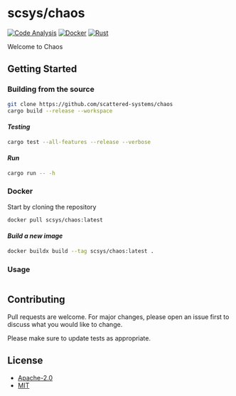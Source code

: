 # scsys/chaos

[![Code Analysis](https://github.com/scattered-systems/chaos/actions/workflows/clippy.yml/badge.svg)](https://github.com/scattered-systems/chaos/actions/workflows/clippy.yml)
[![Docker](https://github.com/scattered-systems/chaos/actions/workflows/docker.yml/badge.svg)](https://github.com/scattered-systems/chaos/actions/workflows/docker.yml)
[![Rust](https://github.com/scattered-systems/chaos/actions/workflows/rust.yml/badge.svg)](https://github.com/scattered-systems/chaos/actions/workflows/rust.yml)

Welcome to Chaos

## Getting Started

### Building from the source

```bash
git clone https://github.com/scattered-systems/chaos
cargo build --release --workspace
```

#### _Testing_

```bash
cargo test --all-features --release --verbose
```

#### _Run_

```bash
cargo run -- -h
```

### Docker

Start by cloning the repository

```bash
docker pull scsys/chaos:latest
```

#### _Build a new image_

```bash
docker buildx build --tag scsys/chaos:latest .
```

### Usage

```rust

```

## Contributing

Pull requests are welcome. For major changes, please open an issue first
to discuss what you would like to change.

Please make sure to update tests as appropriate.

## License

- [Apache-2.0](https://choosealicense.com/licenses/apache-2.0/)
- [MIT](https://choosealicense.com/licenses/mit/)

